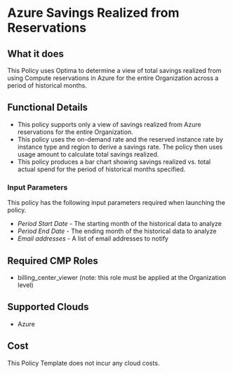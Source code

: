 # Azure Savings Realized from Reservations

## What it does

This Policy uses Optima to determine a view of total savings realized from using Compute reservations in Azure for the entire Organization across a period of historical months.

## Functional Details

- This policy supports only a view of savings realized from Azure reservations for the entire Organization.
- This policy uses the on-demand rate and the reserved instance rate by instance type and region to derive a savings rate. The policy then uses usage amount to calculate total savings realized.
- This policy produces a bar chart showing savings realized vs. total actual spend for the period of historical months specified.

### Input Parameters

This policy has the following input parameters required when launching the policy.

- *Period Start Date* - The starting month of the historical data to analyze
- *Period End Date* - The ending month of the historical data to analyze
- *Email addresses* - A list of email addresses to notify

## Required CMP Roles

- billing_center_viewer (note: this role must be applied at the Organization level)

## Supported Clouds

- Azure

## Cost

This Policy Template does not incur any cloud costs.

